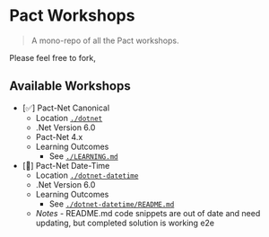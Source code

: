 # Pact Workshops

> A mono-repo of all the Pact workshops.

Please feel free to fork, 



## Available Workshops

- [✅] Pact-Net Canonical
  - Location [`./dotnet`](./dotnet) 
  - .Net Version 6.0 
  - Pact-Net 4.x 
  - Learning Outcomes
    - See [`./LEARNING.md`](LEARNING.md) 
- [🚧] Pact-Net Date-Time
  - Location [`./dotnet-datetime`](./dotnet-datetime) 
  - .Net Version 6.0 
  - Learning Outcomes
    - See [`./dotnet-datetime/README.md`](./dotnet-datetime/README.md)
  - _Notes_ - README.md code snippets are out of date and need updating, but completed solution is working e2e
